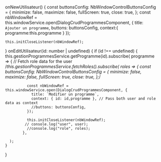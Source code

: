 onNewUtilisateur() {
    const buttonsConfig: NbWindowControlButtonsConfig = {
      minimize: false,
      maximize: false,
      fullScreen: true,
      close: true,
    };
    const nbWindowRef = this.windowService.open(DialogCrudProgrammesComponent, {
      title: ` Ajouter un programme`,
      buttons: buttonsConfig,
      context:{
        programme:this.programme
      }
    });

    this.initCloseListener(nbWindowRef); 
  }
  onEditUtilisateur(id: number | undefined) {
    if (id !== undefined) {
      this.gestionProgrammesService.getProgramme(id).subscribe(
        programme => {
          // Fetch role data for the user
          /*this.gestionProgrammesService.fetchRoles().subscribe(
            roles => {
              const buttonsConfig: NbWindowControlButtonsConfig = {
                minimize: false,
                maximize: false,
                fullScreen: true,
                close: true,
              };*/
              
              const nbWindowRef = this.windowService.open(DialogCrudProgrammesComponent, {
                title: `Modifier un programme`,
                context: { id: id,programme }, // Pass both user and role data as context
                //buttons: buttonsConfig,
              });
  
              this.initCloseListener(nbWindowRef); 
             // console.log("user", user);
              //console.log("role", roles);
            },
           
      );
    }
  }
